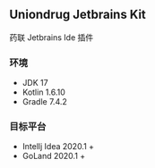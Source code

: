 ## Uniondrug Jetbrains Kit

药联 Jetbrains Ide 插件

### 环境
- JDK 17
- Kotlin 1.6.10
- Gradle 7.4.2

### 目标平台
- Intellj Idea 2020.1 +
- GoLand 2020.1 +